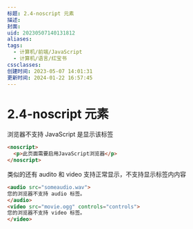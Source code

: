 ```yaml
---
标题: 2.4-noscript 元素
描述: 
封面: 
uid: 20230507140131812
aliases: 
tags:
  - 计算机/前端/JavaScript
  - 计算机/语言/红宝书
cssclasses: 
创建时间: 2023-05-07 14:01:31
更新时间: 2024-01-22 16:57:45
---
```


# 2.4-noscript 元素

浏览器不支持 JavaScript 是显示该标签

```html
<noscript>
  <p>此页面需要启用JavaScript浏览器</p>
</noscript>
```

类似的还有 audito 和 video 支持正常显示，不支持显示标签内内容

```html
<audio src="someaudio.wav">
您的浏览器不支持 audio 标签。
</audio>
<video src="movie.ogg" controls="controls">
您的浏览器不支持 video 标签。
</video>
```

